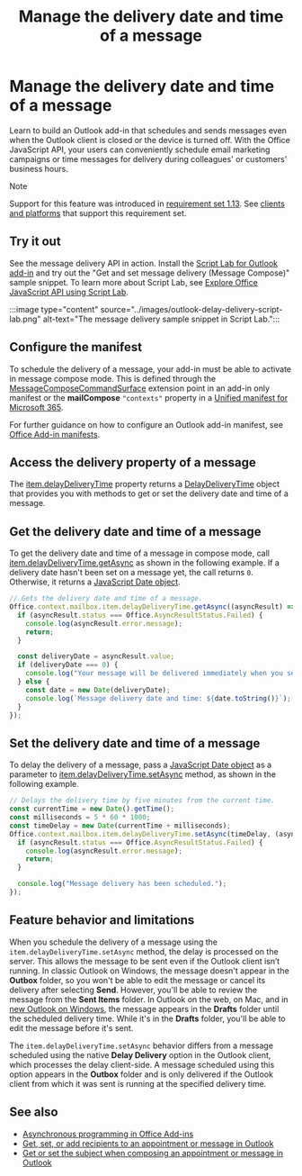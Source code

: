 ﻿---
title: Manage the delivery date and time of a message
description: Learn how to schedule message delivery with the Office JavaScript API.
ms.date: 11/04/2025
ms.topic: how-to
ms.localizationpriority: medium
---

# Manage the delivery date and time of a message

Learn to build an Outlook add-in that schedules and sends messages even when the Outlook client is closed or the device is turned off. With the Office JavaScript API, your users can conveniently schedule email marketing campaigns or time messages for delivery during colleagues' or customers' business hours.

> [!NOTE]
> Support for this feature was introduced in [requirement set 1.13](/javascript/api/requirement-sets/outlook/requirement-set-1.13/outlook-requirement-set-1.13). See [clients and platforms](/javascript/api/requirement-sets/outlook/outlook-api-requirement-sets#requirement-sets-supported-by-exchange-servers-and-outlook-clients) that support this requirement set.

## Try it out

See the message delivery API in action. Install the [Script Lab for Outlook add-in](https://appsource.microsoft.com/product/office/wa200001603) and try out the "Get and set message delivery (Message Compose)" sample snippet. To learn more about Script Lab, see [Explore Office JavaScript API using Script Lab](../overview/explore-with-script-lab.md).

:::image type="content" source="../images/outlook-delay-delivery-script-lab.png" alt-text="The message delivery sample snippet in Script Lab.":::

## Configure the manifest

To schedule the delivery of a message, your add-in must be able to activate in message compose mode. This is defined through the [MessageComposeCommandSurface](/javascript/api/manifest/extensionpoint#messagecomposecommandsurface) extension point in an add-in only manifest or the **mailCompose** `"contexts"` property in a [Unified manifest for Microsoft 365](../develop/unified-manifest-overview.md).

For further guidance on how to configure an Outlook add-in manifest, see [Office Add-in manifests](../develop/add-in-manifests.md).

## Access the delivery property of a message

The [item.delayDeliveryTime](/javascript/api/outlook/office.messagecompose#outlook-office-messagecompose-delaydeliverytime-member) property returns a [DelayDeliveryTime](/javascript/api/outlook/office.delaydeliverytime) object that provides you with methods to get or set the delivery date and time of a message.

## Get the delivery date and time of a message

To get the delivery date and time of a message in compose mode, call [item.delayDeliveryTime.getAsync](/javascript/api/outlook/office.delaydeliverytime#outlook-office-delaydeliverytime-getasync-member(1)) as shown in the following example. If a delivery date hasn't been set on a message yet, the call returns `0`. Otherwise, it returns a [JavaScript Date object](https://developer.mozilla.org/docs/Web/JavaScript/Reference/Global_Objects/Date).

```javascript
// Gets the delivery date and time of a message.
Office.context.mailbox.item.delayDeliveryTime.getAsync((asyncResult) => {
  if (asyncResult.status === Office.AsyncResultStatus.Failed) {
    console.log(asyncResult.error.message);
    return;
  }

  const deliveryDate = asyncResult.value;
  if (deliveryDate === 0) {
    console.log("Your message will be delivered immediately when you select Send.");
  } else {
    const date = new Date(deliveryDate);
    console.log(`Message delivery date and time: ${date.toString()}`);
  }
});
```

## Set the delivery date and time of a message

To delay the delivery of a message, pass a [JavaScript Date object](https://developer.mozilla.org/docs/Web/JavaScript/Reference/Global_Objects/Date) as a parameter to [item.delayDeliveryTime.setAsync](/javascript/api/outlook/office.delaydeliverytime#outlook-office-delaydeliverytime-setasync-member(1)) method, as shown in the following example.

```javascript
// Delays the delivery time by five minutes from the current time.
const currentTime = new Date().getTime();
const milliseconds = 5 * 60 * 1000;
const timeDelay = new Date(currentTime + milliseconds);
Office.context.mailbox.item.delayDeliveryTime.setAsync(timeDelay, (asyncResult) => {
  if (asyncResult.status === Office.AsyncResultStatus.Failed) {
    console.log(asyncResult.error.message);
    return;
  }

  console.log("Message delivery has been scheduled.");
});
```

## Feature behavior and limitations

When you schedule the delivery of a message using the `item.delayDeliveryTime.setAsync` method, the delay is processed on the server. This allows the message to be sent even if the Outlook client isn’t running. In classic Outlook on Windows, the message doesn't appear in the **Outbox** folder, so you won't be able to edit the message or cancel its delivery after selecting **Send**. However, you'll be able to review the message from the **Sent Items** folder. In Outlook on the web, on Mac, and in [new Outlook on Windows](https://support.microsoft.com/office/656bb8d9-5a60-49b2-a98b-ba7822bc7627), the message appears in the **Drafts** folder until the scheduled delivery time. While it's in the **Drafts** folder, you'll be able to edit the message before it's sent.

The `item.delayDeliveryTime.setAsync` behavior differs from a message scheduled using the native **Delay Delivery** option in the Outlook client, which processes the delay client-side. A message scheduled using this option appears in the **Outbox** folder and is only delivered if the Outlook client from which it was sent is running at the specified delivery time.

## See also

- [Asynchronous programming in Office Add-ins](../develop/asynchronous-programming-in-office-add-ins.md)
- [Get, set, or add recipients to an appointment or message in Outlook](get-set-or-add-recipients.md)
- [Get or set the subject when composing an appointment or message in Outlook](get-or-set-the-subject.md)
